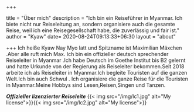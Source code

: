 +++

title = "Über mich"
description = "Ich bin ein Reiseführer in Myanmar. Ich biete nicht nur Reiseleitung an, sondern organisiere auch die gesamte Reise, weil ich eine Reisegesellschaft habe, die zuverlässig und fair ist."
author = "Kyaw"
date= 2020-08-24T09:13:33+06:30
layout = "about"

+++
Ich heiße Kyaw Nay Myo latt und Spitzname ist Maximilian Mäxchen .Aber alle ruft mich Max. Ich bin ein offizieller deutsch sprechender Reiseleiter in Myanmar .Ich habe Deutsch im Goethe Institut bis B2 gelernt und hatte Urkunde von der Regierung als Reiseleiter bekommen.Seit 2018 arbeite ich als Reiseleiter in Myanmar.Ich begleite Touristen auf die ganzen Welt.Ich bin auch Schwul . Ich organisiere die ganze Reise für die Touristen in Myanmar.Meine Hobbys sind Lesen,Reisen,Singen und Tanzen.

***Offizieller lizenzierter Reiseleite***
{{< img src="/img/lc1.jpg" alt="My license">}}{{< img src="/img/lc2.jpg" alt="My license">}}
